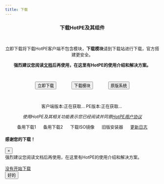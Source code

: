 ```yaml
---
title: 下载
---
```




<div style="text-align: center;">

<h3 ><strong>下载HotPE及其组件</strong></h3>
<br/>
<p>立即下载将下载HotPE客户端不包含模块，<strong>下载模块</strong>请到下载站进行下载，官方搭建更安全。</p>
<p><strong>强烈建议您阅读<a class="class-link" href="https://docs.hotpe.top/" target="_blank" rel="noopener">文档</a>后再使用，在这里有HotPE的使用介绍和解决方案。</strong></p>

<br/>

<button class="button" onclick="downAndOpenThanksToDocsModal('https://api.hotpe.top/API/HotPE/ToLink/?id=down');">立即下载</button><button style="margin-left:50px;" class="button" onclick="window.open ('https://api.hotpe.top/API/HotPE/ToLink/?id=hpm-down-site', '_blank');">下载模块</button><button class="button" style="margin-left:50px;" onclick="window.open ( 'https://winnew.cn/', '_blank');">原版系统</button>




<br/>

<p>客户端版本:<span id="ClientVer">正在获取...</span><!-- 客户端大小:<span id="ClientSize">正在获取...</span> -->   PE版本:<span id="HotPEVer">正在获取...</span> </p>
<p ><span ><em>使用HotPE及其相关功能表示您已经阅读并同意<a href="https://docs.hotpe.top/overview/contract.html" target="_blank"  class="class-link"  rel="noopener">HotPE用户协议</a></em></span></p>
<p ><a onclick="downAndOpenThanksToDocsModal( 'https://api.hotpe.top/API/HotPE/ToLink/?id=down-bak1');"  class="class-link">备用下载1</a>      <a onclick="downAndOpenThanksToDocsModal ( 'https://api.hotpe.top/API/HotPE/ToLink/?id=down-bak2');" class="class-link">备用下载2</a>      <a onclick="downAndOpenThanksToDocsModal ( 'https://api.hotpe.top/API/HotPE/ToLink/?id=iso-down');" class="class-link">下载ISO镜像</a>      <span class="ant-tag ant-tag-blue" style="color: #008080;"><a onclick="downAndOpenThanksToDocsModal ( 'https://api.hotpe.top/API/HotPE/ToLink/?id=down-old');"  target="_blank"  class="class-link"  rel="noopener">旧版安装器</a></span>      <span class="ant-tag ant-tag-blue" style="color: #008080;"><a href="https://api.hotpe.top/API/HotPE/ToLink/?id=update-log" target="_blank"  class="class-link"  rel="noopener">更新日志</a></p>

</div>


<style>
  /* 解决遮罩在上问题 */
#board{
  z-index:auto
}
</style>


<script type="text/javascript">
//下载并打开文档引导窗口
function downAndOpenThanksToDocsModal(url){
  window.open (url, '_self');
  setTimeout(function(){$('#ThanksToDocsModal').modal('show');},2000);
}

//获取最新版本信息

const GetUpdate = new XMLHttpRequest();
GetUpdate.open("GET", 'https://api.hotpe.top/API/HotPE/GetUpdate/');
GetUpdate.send();

GetUpdate.onreadystatechange = (e) => {
    let updateData= JSON.parse(GetUpdate.response);
    
    document.getElementById("ClientVer").innerHTML = updateData["data"]["client"]["name"];
    document.getElementById("HotPEVer").innerHTML = updateData["data"]["pe"]["name"];
}

</script>
   
  <!-- 模态框 -->
  <div class="modal fade" id="ThanksToDocsModal">
    <div class="modal-dialog modal-dialog-centered">
      <div class="modal-content">
        <div class="modal-header">
          <h4 class="modal-title">感谢您的下载！</h4>
          <button type="button" class="close" data-dismiss="modal">&times;</button>
        </div>
        <div class="modal-body">
          强烈建议您阅读文档后再使用，在这里有HotPE的使用介绍和解决方案。
          <br/><br/>
          <a href="https://down.hotpe.top/Package" target="_blank"  class="class-link"  >没有开始下载</a>
        </div>
        <div class="modal-footer">
          <button type="button" class="btn btn-primary" data-dismiss="modal" onclick="window.open ( 'https://docs.hotpe.top/started.html', '_self');" >好的</button>
        </div>
      </div>
    </div>
  </div>
  

